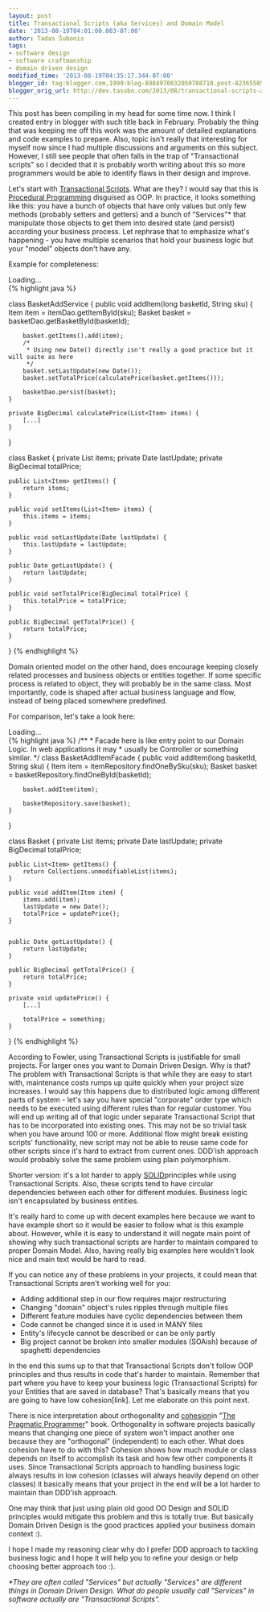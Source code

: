 ```yaml
---
layout: post
title: Transactional Scripts (aka Services) and Domain Model
date: '2013-08-19T04:01:00.003-07:00'
author: Tadas Šubonis
tags:
- software design
- software craftmanship
- domain driven design
modified_time: '2013-08-19T04:35:17.344-07:00'
blogger_id: tag:blogger.com,1999:blog-8984970032050788710.post-8236550586804668805
blogger_orig_url: http://dev.tasubo.com/2013/08/transactional-scripts-aka-services-and.html
---
```


This post has been compiling in my head for some time now. I think I created entry in blogger with such title back in February. Probably the thing that was keeping me off this work was the amount of detailed explanations and code examples to prepare. Also, topic isn't really that interesting for myself now since I had multiple discussions and arguments on this subject. However, I still see people that often falls in the trap of "Transactional scripts" so I decided that it is probably worth writing about this so more programmers would be able to identify flaws in their design and improve.  

Let's start with [Transactional Scripts](http://martinfowler.com/eaaCatalog/transactionScript.html). What are they? I would 
say that this is [Procedural Programming](http://en.wikipedia.org/wiki/Procedural_programming) 
disguised as OOP. In practice, it looks something like this: you have a bunch of 
objects that have only values but only few methods (probably setters and getters) and 
a bunch of "Services"* that manipulate those objects to get them into desired state (and persist) 
according your business process. Let rephrase that to emphasize what's happening - you have multiple 
scenarios that hold your business logic but your "model" objects don't have any.  

Example for completeness:  

<div class="gistLoad" data-id="6268164">Loading...</div>
{% highlight java %}

class BasketAddService {
    public void addItem(long basketId, String sku) {
        Item item = itemDao.getItemById(sku);
        Basket basket = basketDao.getBasketById(basketId);

        basket.getItems().add(item);
        /*
         * Using new Date() directly isn't really a good practice but it will suite as here
         */
        basket.setLastUpdate(new Date());
        basket.setTotalPrice(calculatePrice(basket.getItems()));

        basketDao.persist(basket);
    }

    private BigDecimal calculatePrice(List<Item> items) {
        [...]
    }


}

class Basket {
    private List<Item> items;
    private Date lastUpdate;
    private BigDecimal totalPrice;

    public List<Item> getItems() {
        return items;
    }

    public void setItems(List<Item> items) {
        this.items = items;
    }

    public void setLastUpdate(Date lastUpdate) {
        this.lastUpdate = lastUpdate;
    }

    public Date getLastUpdate() {
        return lastUpdate;
    }

    public void setTotalPrice(BigDecimal totalPrice) {
        this.totalPrice = totalPrice;
    }

    public BigDecimal getTotalPrice() {
        return totalPrice;
    }
}
{% endhighlight %}

Domain oriented model on the other hand, does encourage keeping 
closely related processes and business objects or entities 
together. If some specific process is related to object, they will probably
 be in the same class. Most importantly, code is shaped after actual business 
 language and flow, instead of being placed somewhere predefined.  

For comparison, let's take a look here:  

<div class="gistLoad" data-id="6268160">Loading...</div>
{% highlight java %}
/**
 * Facade here is like entry point to our Domain Logic. In web applications it may
 * usually be Controller or something similar.
 */
class BasketAddItemFacade {
    public void addItem(long basketId, String sku) {
        Item item = itemRepository.findOneBySku(sku);
        Basket basket = basketRepository.findOneById(basketId);

        basket.addItem(item);

        basketRepository.save(basket);
    }

}

class Basket {
    private List<Item> items;
    private Date lastUpdate;
    private BigDecimal totalPrice;

    public List<Item> getItems() {
        return Collections.unmodifiableList(items);
    }

    public void addItem(Item item) {
        items.add(item);
        lastUpdate = new Date();
        totalPrice = updatePrice();
    }


    public Date getLastUpdate() {
        return lastUpdate;
    }

    public BigDecimal getTotalPrice() {
        return totalPrice;
    }

    private void updatePrice() {
        [...]

        totalPrice = something;
    }
}
{% endhighlight %}

According to Fowler, using Transactional Scripts is justifiable for 
small projects. For larger ones you want to 
Domain Driven Design. Why is that? The problem with Transactional Scripts is that while 
they are easy to start with, maintenance costs rumps up quite quickly when your 
project size increases. I would say this happens due to distributed 
logic among different parts of system - let's say you have special 
"corporate" order type which needs to be executed using different rules than for 
regular customer. You will end up writing all of that logic under separate 
Transactional Script that has to be incorporated into existing ones. 
This may not be so trivial task when you have around 100 or more. 
Additional flow might break existing scripts' functionality, 
new script may not be able to reuse same code for other scripts since it's hard to 
extract from current ones. 
DDD'ish approach would probably solve the same problem using plain polymorphism.  

Shorter version: it's a lot harder to apply [SOLID](http://en.wikipedia.org/wiki/SOLID_(object-oriented_design))principles 
while using Transactional Scripts. Also, these scripts tend to 
have circular dependencies between each other for different modules. 
Business logic isn't encapsulated by business entities.  

It's really hard to come up with decent examples here 
because we want to have example short so it would be easier to follow what is this 
example about. However, while it is easy to understand it will negate main 
point of showing why such transactional scripts are harder to maintain 
compared to proper Domain Model. Also, having really big examples here 
wouldn't look nice and main text would be hard to read.  

If you can notice any of these problems in your projects, it could mean that Transactional Scripts aren't working well for you:  

*   Adding additional step in our flow requires major restructuring
*   Changing "domain" object's rules ripples through multiple files
*   Different feature modules have cyclic dependencies between them
*   Code cannot be changed since it is used in MANY files
*   Entity's lifecycle cannot be described or can be only partly
*   Big project cannot be broken into smaller modules (SOAish) because of spaghetti dependencies

In the end this sums up to that that Transactional Scripts don't follow OOP principles and 
thus results in code that's harder to maintain. Remember that part where you 
have to keep your business logic (Transactional Scripts) for your Entities that 
are saved in database? That's basically means that you are going to have low cohesion[link]. Let me elaborate on this point next.  

There is nice interpretation about orthogonality and [cohesion](http://en.wikipedia.org/wiki/Cohesion_(computer_science))in 
"[The Pragmatic Programmer](http://pragprog.com/the-pragmatic-programmer)" book. Orthogonality in software 
projects basically means that changing one piece of system won't impact another 
one because they are "orthogonal" (independent) to each other. 
What does cohesion have to do with this? Cohesion shows how much module or class depends on itself 
to accomplish its task and how few other components it uses. Since Transactional Scripts approach 
to handling business logic always results in low cohesion (classes will always heavily depend on other classes) 
it basically means that your project in the end will be a lot harder to maintain than DDD'ish approach.  

One may think that just using plain old good OO Design and SOLID principles would mitigate this 
problem and this is totally true. But basically Domain Driven Design is the good practices 
applied your business domain context :).  

I hope I made my reasoning clear why do I prefer DDD approach to 
tackling business logic and I hope it will help you to refine 
your design or help choosing better approach too :).  

_*They are often called "Services" but actually "Services" are 
different things in Domain Driven Design. What do people 
usually call "Services" in software actually are "Transactional Scripts"._
